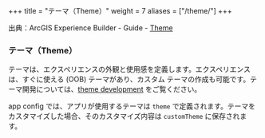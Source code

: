 +++
title = "テーマ（Theme）"
weight = 7
aliases = ["/theme/"]
+++

出典：ArcGIS Experience Builder - Guide - [Theme](https://developers.arcgis.com/experience-builder/guide/core-concepts/theme/)

### テーマ（Theme）

テーマは、エクスペリエンスの外観と使用感を定義します。エクスペリエンスは、すぐに使える (OOB) テーマがあり、カスタム テーマの作成も可能です。テーマ開発については、[theme development](https://developers.arcgis.com/experience-builder/guide/theme-development/) をご覧ください。

app config では、アプリが使用するテーマは `theme` で定義されます。テーマをカスタマイズした場合、そのカスタマイズ内容は `customTheme` に保存されます。